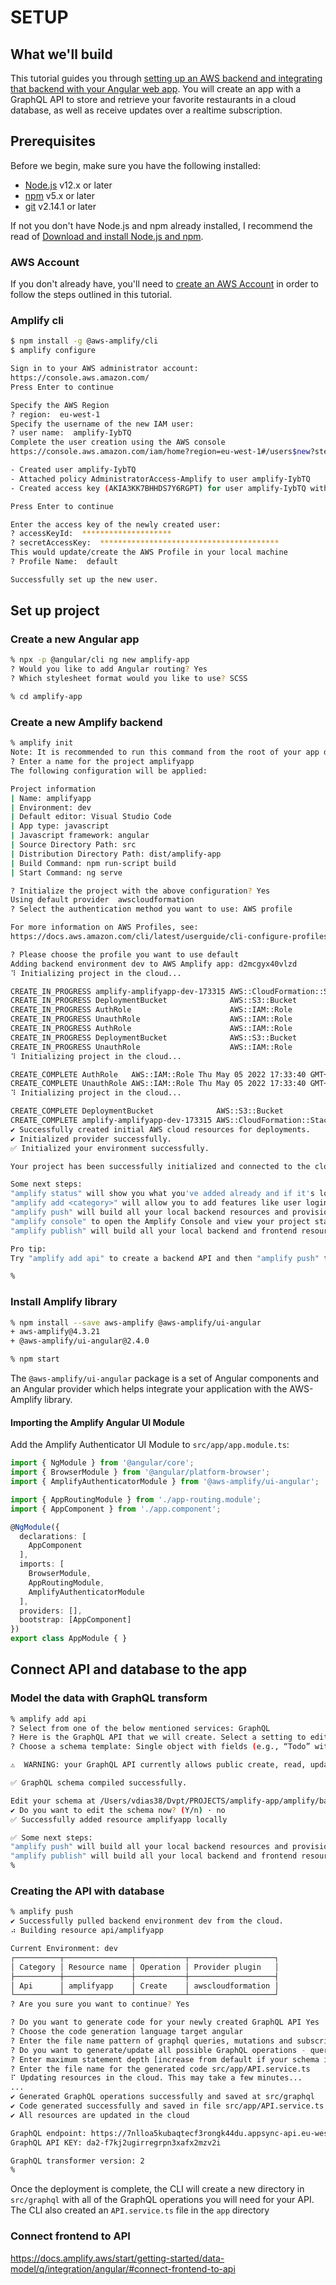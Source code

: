# SETUP

## What we'll build

This tutorial guides you through [setting up an AWS backend and integrating that backend with your Angular web app](https://docs.amplify.aws/start/q/integration/angular/). You will create an app with a GraphQL API to store and retrieve your favorite restaurants in a cloud database, as well as receive updates over a realtime subscription.

## Prerequisites

Before we begin, make sure you have the following installed:

- [Node.js] v12.x or later
- [npm] v5.x or later
- [git] v2.14.1 or later

If not you don't have Node.js and npm already installed, I recommend the read of [Download and install Node.js and npm](https://docs.npmjs.com/downloading-and-installing-node-js-and-npm).

### AWS Account

If you don't already have, you'll need to [create an AWS Account](https://portal.aws.amazon.com/billing/signup) in order to follow the steps outlined in this tutorial.


### Amplify cli

```sh
$ npm install -g @aws-amplify/cli
$ amplify configure

Sign in to your AWS administrator account:
https://console.aws.amazon.com/
Press Enter to continue

Specify the AWS Region
? region:  eu-west-1
Specify the username of the new IAM user:
? user name:  amplify-IybTQ
Complete the user creation using the AWS console
https://console.aws.amazon.com/iam/home?region=eu-west-1#/users$new?step=final&accessKey&userNames=amplify-IybTQ&permissionType=policies&policies=arn:aws:iam::aws:policy%2FAdministratorAccess-Amplify

- Created user amplify-IybTQ
- Attached policy AdministratorAccess-Amplify to user amplify-IybTQ
- Created access key (AKIA3KK7BHHDS7Y6RGPT) for user amplify-IybTQ with Secret Access key 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

Press Enter to continue

Enter the access key of the newly created user:
? accessKeyId:  ********************
? secretAccessKey:  ****************************************
This would update/create the AWS Profile in your local machine
? Profile Name:  default

Successfully set up the new user.
```

## Set up project

### Create a new Angular app

```sh
% npx -p @angular/cli ng new amplify-app
? Would you like to add Angular routing? Yes
? Which stylesheet format would you like to use? SCSS

% cd amplify-app
```

### Create a new Amplify backend

```sh
% amplify init
Note: It is recommended to run this command from the root of your app directory
? Enter a name for the project amplifyapp
The following configuration will be applied:

Project information
| Name: amplifyapp
| Environment: dev
| Default editor: Visual Studio Code
| App type: javascript
| Javascript framework: angular
| Source Directory Path: src
| Distribution Directory Path: dist/amplify-app
| Build Command: npm run-script build
| Start Command: ng serve

? Initialize the project with the above configuration? Yes
Using default provider  awscloudformation
? Select the authentication method you want to use: AWS profile

For more information on AWS Profiles, see:
https://docs.aws.amazon.com/cli/latest/userguide/cli-configure-profiles.html

? Please choose the profile you want to use default
Adding backend environment dev to AWS Amplify app: d2mcgyx40vlzd
⠹ Initializing project in the cloud...

CREATE_IN_PROGRESS amplify-amplifyapp-dev-173315 AWS::CloudFormation::Stack Thu May 05 2022 17:33:17 GMT+0100 (Western European Summer Time) User Initiated             
CREATE_IN_PROGRESS DeploymentBucket              AWS::S3::Bucket            Thu May 05 2022 17:33:21 GMT+0100 (Western European Summer Time)                            
CREATE_IN_PROGRESS AuthRole                      AWS::IAM::Role             Thu May 05 2022 17:33:21 GMT+0100 (Western European Summer Time)                            
CREATE_IN_PROGRESS UnauthRole                    AWS::IAM::Role             Thu May 05 2022 17:33:21 GMT+0100 (Western European Summer Time)                            
CREATE_IN_PROGRESS AuthRole                      AWS::IAM::Role             Thu May 05 2022 17:33:22 GMT+0100 (Western European Summer Time) Resource creation Initiated
CREATE_IN_PROGRESS DeploymentBucket              AWS::S3::Bucket            Thu May 05 2022 17:33:22 GMT+0100 (Western European Summer Time) Resource creation Initiated
CREATE_IN_PROGRESS UnauthRole                    AWS::IAM::Role             Thu May 05 2022 17:33:22 GMT+0100 (Western European Summer Time) Resource creation Initiated
⠹ Initializing project in the cloud...

CREATE_COMPLETE AuthRole   AWS::IAM::Role Thu May 05 2022 17:33:40 GMT+0100 (Western European Summer Time) 
CREATE_COMPLETE UnauthRole AWS::IAM::Role Thu May 05 2022 17:33:40 GMT+0100 (Western European Summer Time) 
⠹ Initializing project in the cloud...

CREATE_COMPLETE DeploymentBucket              AWS::S3::Bucket            Thu May 05 2022 17:33:43 GMT+0100 (Western European Summer Time) 
CREATE_COMPLETE amplify-amplifyapp-dev-173315 AWS::CloudFormation::Stack Thu May 05 2022 17:33:46 GMT+0100 (Western European Summer Time) 
✔ Successfully created initial AWS cloud resources for deployments.
✔ Initialized provider successfully.
✅ Initialized your environment successfully.

Your project has been successfully initialized and connected to the cloud!

Some next steps:
"amplify status" will show you what you've added already and if it's locally configured or deployed
"amplify add <category>" will allow you to add features like user login or a backend API
"amplify push" will build all your local backend resources and provision it in the cloud
"amplify console" to open the Amplify Console and view your project status
"amplify publish" will build all your local backend and frontend resources (if you have hosting category added) and provision it in the cloud

Pro tip:
Try "amplify add api" to create a backend API and then "amplify push" to deploy everything

%
```

### Install Amplify library

```sh
% npm install --save aws-amplify @aws-amplify/ui-angular
+ aws-amplify@4.3.21
+ @aws-amplify/ui-angular@2.4.0

% npm start
```

The `@aws-amplify/ui-angular` package is a set of Angular components and an Angular provider which helps integrate your application with the AWS-Amplify library.

#### Importing the Amplify Angular UI Module

Add the Amplify Authenticator UI Module to `src/app/app.module.ts`:

```ts
import { NgModule } from '@angular/core';
import { BrowserModule } from '@angular/platform-browser';
import { AmplifyAuthenticatorModule } from '@aws-amplify/ui-angular';

import { AppRoutingModule } from './app-routing.module';
import { AppComponent } from './app.component';

@NgModule({
  declarations: [
    AppComponent
  ],
  imports: [
    BrowserModule,
    AppRoutingModule,
    AmplifyAuthenticatorModule
  ],
  providers: [],
  bootstrap: [AppComponent]
})
export class AppModule { }
```

## Connect API and database to the app

### Model the data with GraphQL transform

```sh
% amplify add api
? Select from one of the below mentioned services: GraphQL
? Here is the GraphQL API that we will create. Select a setting to edit or continue Continue
? Choose a schema template: Single object with fields (e.g., “Todo” with ID, name, description)

⚠️  WARNING: your GraphQL API currently allows public create, read, update, and delete access to all models via an API Key. To configure PRODUCTION-READY authorization rules, review: https://docs.amplify.aws/cli/graphql/authorization-rules

✅ GraphQL schema compiled successfully.

Edit your schema at /Users/vdias38/Dvpt/PROJECTS/amplify-app/amplify/backend/api/amplifyapp/schema.graphql or place .graphql files in a directory at /Users/vdias38/Dvpt/PROJECTS/amplify-app/amplify/backend/api/amplifyapp/schema
✔ Do you want to edit the schema now? (Y/n) · no
✅ Successfully added resource amplifyapp locally

✅ Some next steps:
"amplify push" will build all your local backend resources and provision it in the cloud
"amplify publish" will build all your local backend and frontend resources (if you have hosting category added) and provision it in the cloud
%
```

### Creating the API with database

```sh
% amplify push 
✔ Successfully pulled backend environment dev from the cloud.
⠴ Building resource api/amplifyapp

Current Environment: dev
┌──────────┬───────────────┬───────────┬───────────────────┐
│ Category │ Resource name │ Operation │ Provider plugin   │
├──────────┼───────────────┼───────────┼───────────────────┤
│ Api      │ amplifyapp    │ Create    │ awscloudformation │
└──────────┴───────────────┴───────────┴───────────────────┘
? Are you sure you want to continue? Yes

? Do you want to generate code for your newly created GraphQL API Yes
? Choose the code generation language target angular
? Enter the file name pattern of graphql queries, mutations and subscriptions src/graphql/**/*.graphql
? Do you want to generate/update all possible GraphQL operations - queries, mutations and subscriptions Yes
? Enter maximum statement depth [increase from default if your schema is deeply nested] 2
? Enter the file name for the generated code src/app/API.service.ts
⠏ Updating resources in the cloud. This may take a few minutes...
...
✔ Generated GraphQL operations successfully and saved at src/graphql
✔ Code generated successfully and saved in file src/app/API.service.ts
✔ All resources are updated in the cloud

GraphQL endpoint: https://7nlloa5kubaqtecf3rongk44du.appsync-api.eu-west-1.amazonaws.com/graphql
GraphQL API KEY: da2-f7kj2ugirregrpn3xafx2mzv2i

GraphQL transformer version: 2
%
```

Once the deployment is complete, the CLI will create a new directory in `src/graphql` with all of the GraphQL operations you will need for your API. The CLI also created an `API.service.ts` file in the `app` directory

### Connect frontend to API

https://docs.amplify.aws/start/getting-started/data-model/q/integration/angular/#connect-frontend-to-api

[Node.js]: https://nodejs.org/en/
[npm]: https://www.npmjs.com/
[git]: https://git-scm.com/